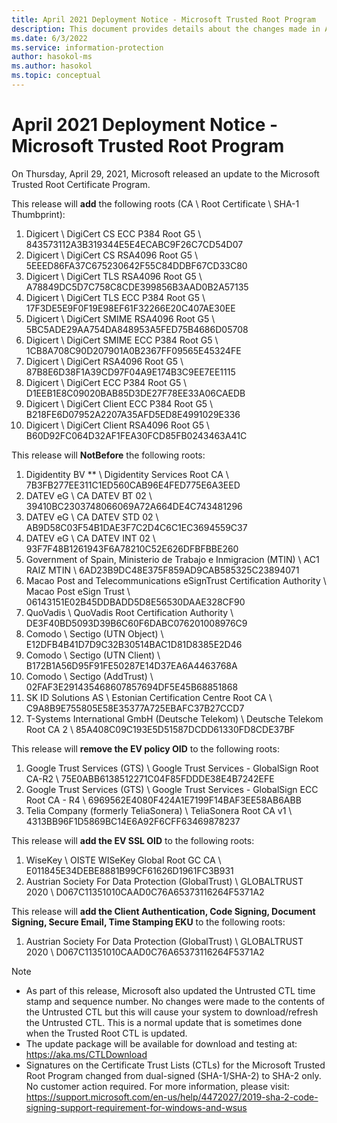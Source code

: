 ```yaml
---
title: April 2021 Deployment Notice - Microsoft Trusted Root Program 
description: This document provides details about the changes made in April 2021 to the root store.
ms.date: 6/3/2022
ms.service: information-protection
author: hasokol-ms
ms.author: hasokol
ms.topic: conceptual
---
```


# April 2021 Deployment Notice - Microsoft Trusted Root Program 

On Thursday, April 29, 2021, Microsoft released an update to the Microsoft Trusted Root Certificate Program.

This release will **add** the following roots (CA \ Root Certificate \ SHA-1 Thumbprint):
1. Digicert	\\ DigiCert CS ECC P384 Root G5	\\ 843573112A3B319344E5E4ECABC9F26C7CD54D07
2. Digicert	\\ DigiCert CS RSA4096 Root G5	\\ 5EEED86FA37C675230642F55C84DDBF67CD33C80
3. Digicert	\\ DigiCert TLS RSA4096 Root G5	\\ A78849DC5D7C758C8CDE399856B3AAD0B2A57135
4. Digicert	\\ DigiCert TLS ECC P384 Root G5	\\ 17F3DE5E9F0F19E98EF61F32266E20C407AE30EE
5. Digicert	\\ DigiCert SMIME RSA4096 Root G5	\\ 5BC5ADE29AA754DA848953A5FED75B4686D05708
6. Digicert	\\ DigiCert SMIME ECC P384 Root G5	\\ 1CB8A708C90D207901A0B2367FF09565E45324FE
7. Digicert	\\ DigiCert RSA4096 Root G5	\\ 87B8E6D38F1A39CD97F04A9E174B3C9EE7EE1115
8. Digicert	\\ DigiCert ECC P384 Root G5	\\ D1EEB1E8C09020BAB85D3DE27F78EE33A06CAEDB
9. Digicert	\\ DigiCert Client ECC P384 Root G5	\\ B218FE6D07952A2207A35AFD5ED8E4991029E336
10. Digicert	\\ DigiCert Client RSA4096 Root G5	\\ B60D92FC064D32AF1FEA30FCD85FB0243463A41C


This release will **NotBefore** the following roots:
1. Digidentity BV **	\\ Digidentity Services Root CA 	\\ 7B3FB277EE311C1ED560CAB96E4FED775E6A3EED
2. DATEV eG	\\ CA DATEV BT 02	\\ 39410BC2303748066069A72A664DE4C743481296
3. DATEV eG	\\ CA DATEV STD 02	\\ AB9D58C03F54B1DAE3F7C2D4C6C1EC3694559C37
4. DATEV eG	\\ CA DATEV INT 02	\\ 93F7F48B1261943F6A78210C52E626DFBFBBE260
5. Government of Spain, Ministerio de Trabajo e Inmigracion (MTIN) \\	AC1 RAIZ MTIN	\\ 6AD23B9DC48E375F859AD9CAB585325C23894071
6. Macao Post and Telecommunications eSignTrust Certification Authority \\	Macao Post eSign Trust	\\ 06143151E02B45DDBADD5D8E56530DAAE328CF90
7. QuoVadis	\\ QuoVadis Root Certification Authority	\\ DE3F40BD5093D39B6C60F6DABC076201008976C9
8. Comodo	\\ Sectigo (UTN Object)	\\ E12DFB4B41D7D9C32B30514BAC1D81D8385E2D46
9. Comodo	\\ Sectigo (UTN Client)	\\ B172B1A56D95F91FE50287E14D37EA6A4463768A
10. Comodo	\\ Sectigo (AddTrust)	\\ 02FAF3E291435468607857694DF5E45B68851868
11. SK ID Solutions AS	\\ Estonian Certification Centre Root CA	\\ C9A8B9E755805E58E35377A725EBAFC37B27CCD7
12. T-Systems International GmbH (Deutsche Telekom)	\\ Deutsche Telekom Root CA 2	\\ 85A408C09C193E5D51587DCDD61330FD8CDE37BF


This release will **remove the EV policy OID** to the following roots:
1. Google Trust Services (GTS)	\\ Google Trust Services - GlobalSign Root CA-R2	\\ 75E0ABB6138512271C04F85FDDDE38E4B7242EFE
2. Google Trust Services (GTS)	\\ Google Trust Services - GlobalSign ECC Root CA - R4	\\ 6969562E4080F424A1E7199F14BAF3EE58AB6ABB
3. Telia Company (formerly TeliaSonera)	\\ TeliaSonera Root CA v1	\\ 4313BB96F1D5869BC14E6A92F6CFF63469878237



This release will **add the EV SSL OID** to the following roots:
1. WiseKey	\\ OISTE WISeKey Global Root GC CA	\\ E011845E34DEBE8881B99CF61626D1961FC3B931
2. Austrian Society For Data Protection (GlobalTrust)	\\ GLOBALTRUST 2020	\\ D067C11351010CAAD0C76A65373116264F5371A2

This release will **add the Client Authentication, Code Signing, Document Signing, Secure Email, Time Stamping EKU** to the following roots: 
1. Austrian Society For Data Protection (GlobalTrust)	\\ GLOBALTRUST 2020	\\ D067C11351010CAAD0C76A65373116264F5371A2

>[!NOTE]
> * As part of this release, Microsoft also updated the Untrusted CTL time stamp and sequence number. No changes were made to the contents of the Untrusted CTL but this will cause your system to download/refresh the Untrusted CTL. This is a normal update that is sometimes done when the Trusted Root CTL is updated.
> * The update package will be available for download and testing at: <https://aka.ms/CTLDownload>
> * Signatures on the Certificate Trust Lists (CTLs) for the Microsoft Trusted Root Program changed from dual-signed (SHA-1/SHA-2) to SHA-2 only. No customer action required. For more information, please visit: <https://support.microsoft.com/en-us/help/4472027/2019-sha-2-code-signing-support-requirement-for-windows-and-wsus>
